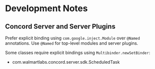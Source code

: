 # Development Notes

## Concord Server and Server Plugins

Prefer explicit binding using `com.google.inject.Module` over `@Named` annotations.
Use `@Named` for top-level modules and server plugins.

Some classes require explicit bindings using `Multibinder.newSetBinder`:
- com.walmartlabs.concord.server.sdk.ScheduledTask